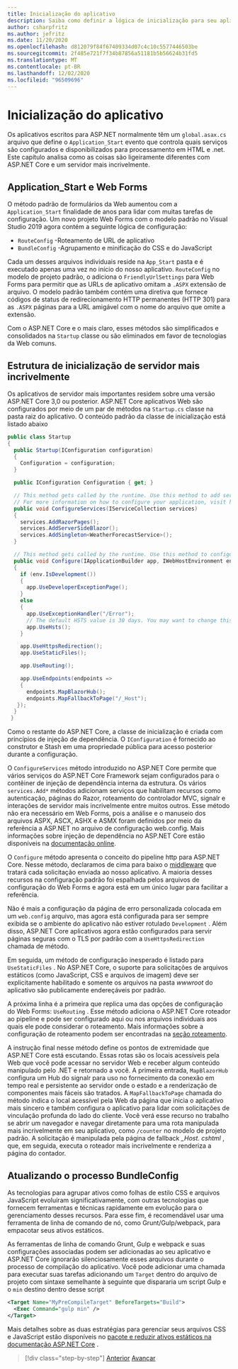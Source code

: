 ```yaml
---
title: Inicialização do aplicativo
description: Saiba como definir a lógica de inicialização para seu aplicativo.
author: csharpfritz
ms.author: jefritz
ms.date: 11/20/2020
ms.openlocfilehash: d812079f84f67409334d07c4c10c5577446503be
ms.sourcegitcommit: 2f485e721f7f34b87856a51181b5b56624b31fd5
ms.translationtype: MT
ms.contentlocale: pt-BR
ms.lasthandoff: 12/02/2020
ms.locfileid: "96509696"
---
```

# <a name="app-startup"></a>Inicialização do aplicativo

Os aplicativos escritos para ASP.NET normalmente têm um `global.asax.cs` arquivo que define o `Application_Start` evento que controla quais serviços são configurados e disponibilizados para processamento em HTML e .net. Este capítulo analisa como as coisas são ligeiramente diferentes com ASP.NET Core e um servidor mais incrivelmente.

## <a name="application_start-and-web-forms"></a>Application_Start e Web Forms

O método padrão de formulários da Web aumentou com a `Application_Start` finalidade de anos para lidar com muitas tarefas de configuração.  Um novo projeto Web Forms com o modelo padrão no Visual Studio 2019 agora contém a seguinte lógica de configuração:

- `RouteConfig` -Roteamento de URL de aplicativo
- `BundleConfig` -Agrupamento e minificação do CSS e do JavaScript

Cada um desses arquivos individuais reside na `App_Start` pasta e é executado apenas uma vez no início do nosso aplicativo.  `RouteConfig` no modelo de projeto padrão, o adiciona o `FriendlyUrlSettings` para Web Forms para permitir que as URLs de aplicativo omitam a `.ASPX` extensão de arquivo.  O modelo padrão também contém uma diretiva que fornece códigos de status de redirecionamento HTTP permanentes (HTTP 301) para as `.ASPX` páginas para a URL amigável com o nome do arquivo que omite a extensão.

Com o ASP.NET Core e o mais claro, esses métodos são simplificados e consolidados na `Startup` classe ou são eliminados em favor de tecnologias da Web comuns.

## <a name="blazor-server-startup-structure"></a>Estrutura de inicialização de servidor mais incrivelmente

Os aplicativos de servidor mais importantes residem sobre uma versão ASP.NET Core 3,0 ou posterior.  ASP.NET Core aplicativos Web são configurados por meio de um par de métodos na `Startup.cs` classe na pasta raiz do aplicativo.  O conteúdo padrão da classe de inicialização está listado abaixo

```csharp
public class Startup
{
  public Startup(IConfiguration configuration)
  {
    Configuration = configuration;
  }

  public IConfiguration Configuration { get; }

  // This method gets called by the runtime. Use this method to add services to the container.
  // For more information on how to configure your application, visit https://go.microsoft.com/fwlink/?LinkID=398940
  public void ConfigureServices(IServiceCollection services)
  {
    services.AddRazorPages();
    services.AddServerSideBlazor();
    services.AddSingleton<WeatherForecastService>();
  }

  // This method gets called by the runtime. Use this method to configure the HTTP request pipeline.
  public void Configure(IApplicationBuilder app, IWebHostEnvironment env)
  {
    if (env.IsDevelopment())
    {
      app.UseDeveloperExceptionPage();
    }
    else
    {
      app.UseExceptionHandler("/Error");
      // The default HSTS value is 30 days. You may want to change this for production scenarios, see https://aka.ms/aspnetcore-hsts.
      app.UseHsts();
    }

    app.UseHttpsRedirection();
    app.UseStaticFiles();

    app.UseRouting();

    app.UseEndpoints(endpoints =>
    {
      endpoints.MapBlazorHub();
      endpoints.MapFallbackToPage("/_Host");
   });
  }
 }
```

Como o restante do ASP.NET Core, a classe de inicialização é criada com princípios de injeção de dependência.  O `IConfiguration` é fornecido ao construtor e Stash em uma propriedade pública para acesso posterior durante a configuração.

O `ConfigureServices` método introduzido no ASP.NET Core permite que vários serviços do ASP.NET Core Framework sejam configurados para o contêiner de injeção de dependência interna da estrutura.  Os vários `services.Add*` métodos adicionam serviços que habilitam recursos como autenticação, páginas do Razor, roteamento do controlador MVC, signalr e interações de servidor mais incrivelmente entre muitos outros.  Esse método não era necessário em Web Forms, pois a análise e o manuseio dos arquivos ASPX, ASCX, ASHX e ASMX foram definidos por meio da referência a ASP.NET no arquivo de configuração web.config.  Mais informações sobre injeção de dependência no ASP.NET Core estão disponíveis na [documentação online](/aspnet/core/fundamentals/dependency-injection).

O `Configure` método apresenta o conceito do pipeline http para ASP.NET Core.  Nesse método, declaramos de cima para baixo o [middleware](middleware.md) que tratará cada solicitação enviada ao nosso aplicativo. A maioria desses recursos na configuração padrão foi espalhada pelos arquivos de configuração do Web Forms e agora está em um único lugar para facilitar a referência.

Não é mais a configuração da página de erro personalizada colocada em um `web.config` arquivo, mas agora está configurada para ser sempre exibida se o ambiente do aplicativo não estiver rotulado `Development` .  Além disso, ASP.NET Core aplicativos agora estão configurados para servir páginas seguras com o TLS por padrão com a `UseHttpsRedirection` chamada de método.

Em seguida, um método de configuração inesperado é listado para `UseStaticFiles` .  No ASP.NET Core, o suporte para solicitações de arquivos estáticos (como JavaScript, CSS e arquivos de imagem) deve ser explicitamente habilitado e somente os arquivos na pasta *wwwroot* do aplicativo são publicamente endereçáveis por padrão.

A próxima linha é a primeira que replica uma das opções de configuração do Web Forms: `UseRouting` .  Esse método adiciona o ASP.NET Core roteador ao pipeline e pode ser configurado aqui ou nos arquivos individuais aos quais ele pode considerar o roteamento.  Mais informações sobre a configuração de roteamento podem ser encontradas na [seção roteamento](pages-routing-layouts.md).

A instrução final nesse método define os pontos de extremidade que ASP.NET Core está escutando.  Essas rotas são os locais acessíveis pela Web que você pode acessar no servidor Web e receber algum conteúdo manipulado pelo .NET e retornado a você.  A primeira entrada, `MapBlazorHub` configura um Hub do signalr para uso no fornecimento da conexão em tempo real e persistente ao servidor onde o estado e a renderização de componentes mais fáceis são tratados.  A `MapFallbackToPage` chamada do método indica o local acessível pela Web da página que inicia o aplicativo mais sincero e também configura o aplicativo para lidar com solicitações de vinculação profunda do lado do cliente.  Você verá esse recurso no trabalho se abrir um navegador e navegar diretamente para uma rota manipulada mais incrivelmente em seu aplicativo, como `/counter` no modelo de projeto padrão. A solicitação é manipulada pela página de fallback *_Host. cshtml* , que, em seguida, executa o roteador mais incrivelmente e renderiza a página do contador.

## <a name="upgrading-the-bundleconfig-process"></a>Atualizando o processo BundleConfig

As tecnologias para agrupar ativos como folhas de estilo CSS e arquivos JavaScript evoluíram significativamente, com outras tecnologias que fornecem ferramentas e técnicas rapidamente em evolução para o gerenciamento desses recursos.  Para esse fim, é recomendável usar uma ferramenta de linha de comando de nó, como Grunt/Gulp/webpack, para empacotar seus ativos estáticos.

As ferramentas de linha de comando Grunt, Gulp e webpack e suas configurações associadas podem ser adicionadas ao seu aplicativo e ASP.NET Core ignorarão silenciosamente esses arquivos durante o processo de compilação do aplicativo.  Você pode adicionar uma chamada para executar suas tarefas adicionando um `Target` dentro do arquivo de projeto com sintaxe semelhante à seguinte que dispararia um script Gulp e o `min` destino dentro desse script

```xml
<Target Name="MyPreCompileTarget" BeforeTargets="Build">
  <Exec Command="gulp min" />
</Target>
```

Mais detalhes sobre as duas estratégias para gerenciar seus arquivos CSS e JavaScript estão disponíveis no [pacote e reduzir ativos estáticos na documentação ASP.NET Core](/aspnet/core/client-side/bundling-and-minification) .

>[!div class="step-by-step"]
>[Anterior](project-structure.md) 
> [Avançar](components.md)
